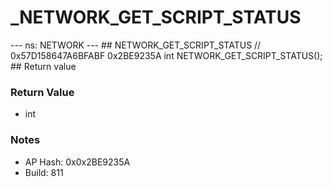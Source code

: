 # _NETWORK_GET_SCRIPT_STATUS

--- ns: NETWORK --- ## NETWORK_GET_SCRIPT_STATUS  // 0x57D158647A6BFABF 0x2BE9235A int NETWORK_GET_SCRIPT_STATUS();   ## Return value

### Return Value
* int

### Notes
* AP Hash: 0x0x2BE9235A
* Build: 811


